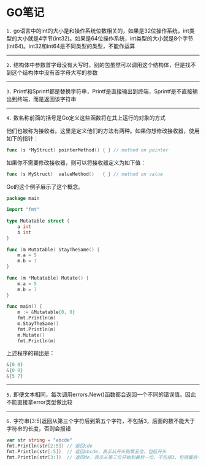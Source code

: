 # GO笔记

`1.` go语言中的int的大小是和操作系统位数相关的，如果是32位操作系统，int类型的大小就是4字节(int32)。如果是64位操作系统，int类型的大小就是8个字节(int64)。int32和int64是不同类型的类型，不能作运算

---

`2.` 结构体中参数首字母没有大写时，别的包虽然可以调用这个结构体，但是找不到这个结构体中没有首字母大写的参数

---

`3.` Printf和Sprintf都是替换字符串，Printf是直接输出到终端，Sprintf是不直接输出到终端，而是返回该字符串

---

`4.` 数名称前面的括号是Go定义这些函数将在其上运行的对象的方式

他们也被称为接收者。这里是定义他们的方法有两种。如果你想修改接收器，使用如下的指针：

```go
func (s *MyStruct) pointerMethod() { } // method on pointer
```

如果你不需要修改接收器，则可以将接收器定义为如下值：

```go
func (s MyStruct)  valueMethod()   { } // method on value
```

Go的这个例子展示了这个概念。

```go
package main
 
import "fmt"
 
type Mutatable struct {
    a int
    b int
}
 
func (m Mutatable) StayTheSame() {
    m.a = 5
    m.b = 7
}
 
func (m *Mutatable) Mutate() {
    m.a = 5
    m.b = 7
}
 
func main() {
    m := &Mutatable{0, 0}
    fmt.Println(m)
    m.StayTheSame()
    fmt.Println(m)
    m.Mutate()
    fmt.Println(m)
```

上述程序的输出是：

```go
&{0 0}
&{0 0}
&{5 7}
```

---

`5.` 即便文本相同，每次调用errors.New()函数都会返回一个不同的错误值。因此不能直接拿error类型做比较

---

`6.` 字符串[3:5]返回从第三个字符后到第五个字符，不包括3，后面的数不能大于字符串的长度，否则会报错

```go
var str string = "abcde"
fmt.Println(str[2:5]) // 返回cde
fmt.Println(str[:5])  // 返回abcde，表示从开头到第五位，包括开头
fmt.Println(str[3:])  // 返回de，表示从第三位开始到最后一位，不包括3，包括最后一位
```
